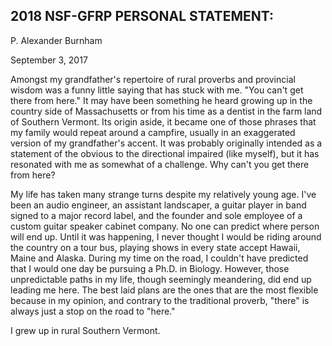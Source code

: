 ## 2018 NSF-GFRP PERSONAL STATEMENT:

P. Alexander Burnham

September 3, 2017



Amongst my grandfather's repertoire of rural proverbs and provincial wisdom was a funny little saying that has stuck with me. "You can't get there from here." It may have been something he heard growing up in the country side of Massachusetts or from his time as a dentist in the farm land of Southern Vermont. Its origin aside, it became one of those phrases that my family would repeat around a campfire, usually in an exaggerated version of my grandfather's accent. It was probably originally intended as a statement of the obvious to the directional impaired (like myself), but it has resonated with me as somewhat of a challenge. Why can't you get there from here? 

My life has taken many strange turns despite my relatively young age. I've been an audio engineer, an assistant landscaper, a guitar player in band signed to a major record label, and the founder and sole employee of a custom guitar speaker cabinet company. No one can predict where person will end up. Until it was happening, I never thought I would be riding around the country on a tour bus, playing shows in every state accept Hawaii, Maine and Alaska. During my time on the road, I couldn't have predicted that I would one day be pursuing  a Ph.D. in Biology. However, those unpredictable paths in my life, though seemingly meandering, did end up leading me here. The best laid plans are the ones that are the most flexible because in my opinion, and contrary to the traditional proverb, "there" is always just a stop on the road to "here."

I grew up in rural Southern Vermont. 

